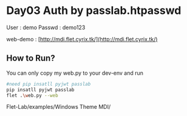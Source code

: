 # Day03 Auth by passlab.htpasswd

User : demo
Passwd : demo123

web-demo : [http://mdi.flet.cyrix.tk/](http://mdi.flet.cyrix.tk/)

## How to Run?
You can only copy my web.py to your dev-env
and run
```bash
#need pip insatll pyjwt passlab
pip insatll pyjwt passlab
flet .\web.py --web
```

Flet-Lab/examples/Windows Theme MDI/